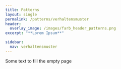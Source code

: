 ```yaml
---
title: Patterns
layout: single
permalink: /patterns/verhaltensmuster
header:
  overlay_image: /images/farb_header_patterns.png
excerpt: "**Lorem Ipsum**"

sidebar:
  nav: verhaltensmuster
---
```


Some text to fill the empty page